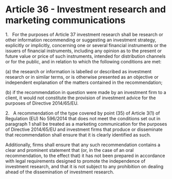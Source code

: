 # Article 36 - Investment research and marketing communications


1.   For the purposes of Article 37 investment research shall be research or other information recommending or suggesting an investment strategy, explicitly or implicitly, concerning one or several financial instruments or the issuers of financial instruments, including any opinion as to the present or future value or price of such instruments, intended for distribution channels or for the public, and in relation to which the following conditions are met:

(a) the research or information is labelled or described as investment research or in similar terms, or is otherwise presented as an objective or independent explanation of the matters contained in the recommendation;

(b) if the recommendation in question were made by an investment firm to a client, it would not constitute the provision of investment advice for the purposes of Directive 2014/65/EU.

2.   A recommendation of the type covered by point (35) of Article 3(1) of Regulation (EU) No 596/2014 that does not meet the conditions set out in paragraph 1 shall be treated as a marketing communication for the purposes of Directive 2014/65/EU and investment firms that produce or disseminate that recommendation shall ensure that it is clearly identified as such.

Additionally, firms shall ensure that any such recommendation contains a clear and prominent statement that (or, in the case of an oral recommendation, to the effect that) it has not been prepared in accordance with legal requirements designed to promote the independence of investment research, and that it is not subject to any prohibition on dealing ahead of the dissemination of investment research.
